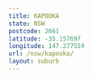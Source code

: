 ```yaml
---
title: KAPOOKA
state: NSW
postcode: 2661
latitude: -35.157697
longitude: 147.277559
url: /nsw/kapooka/
layout: suburb
---
```


